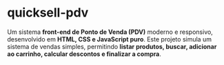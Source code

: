 # quicksell-pdv
Um sistema **front-end de Ponto de Venda (PDV)** moderno e responsivo, desenvolvido em **HTML, CSS e JavaScript puro**.   Este projeto simula um sistema de vendas simples, permitindo **listar produtos, buscar, adicionar ao carrinho, calcular descontos e finalizar a compra**.
